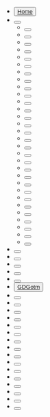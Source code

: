 - <button icon="">[Home](/src/overview.md)</button>
- <button icon="">[](/src/docs/content.md)</button>
  - <button icon="">[](/src/docs/content/api-reference.md)</button>
  - <button icon="">[](/src/docs/content/auction-house.md)</button>
  - <button icon="">[](/src/docs/content/character-progression.md)</button>
  - <button icon="">[](/src/docs/content/characters-and-enemies.md)</button>
  - <button icon="">[](/src/docs/content/crafting.md)</button>
  - <button icon="">[](/src/docs/content/custom-characters.md)</button>
  - <button icon="">[](/src/docs/content/custom-items.md)</button>
  - <button icon="">[](/src/docs/content/custom-maps.md)</button>
  - <button icon="">[](/src/docs/content/destructible-terrain-like-minecraft.md)</button>
  - <button icon="">[](/src/docs/content/dialogues.md)</button>
  - <button icon="">[](/src/docs/content/downloadable-content-or-expansion-packs.md)</button>
  - <button icon="">[](/src/docs/content/drop-tables.md)</button>
  - <button icon="">[](/src/docs/content/enchanting.md)</button>
  - <button icon="">[](/src/docs/content/events-and-seasons.md)</button>
  - <button icon="">[](/src/docs/content/game-configuration-and-balancing.md)</button>
  - <button icon="">[](/src/docs/content/game-saves.md)</button>
  - <button icon="">[](/src/docs/content/inventory.md)</button>
  - <button icon="">[](/src/docs/content/items.md)</button>
  - <button icon="">[](/src/docs/content/limits.md)</button>
  - <button icon="">[](/src/docs/content/maps.md)</button>
  - <button icon="">[](/src/docs/content/marketplace.md)</button>
  - <button icon="">[](/src/docs/content/mods.md)</button>
  - <button icon="">[](/src/docs/content/performance-optimization.md)</button>
  - <button icon="">[](/src/docs/content/player-messages-like-dark-souls.md)</button>
  - <button icon="">[](/src/docs/content/player-profiles.md)</button>
  - <button icon="">[](/src/docs/content/quests.md)</button>
  - <button icon="">[](/src/docs/content/shops.md)</button>
  - <button icon="">[](/src/docs/content/sync-player-data-between-devices.md)</button>
  - <button icon="">[](/src/docs/content/trading.md)</button>
  - <button icon="">[](/src/docs/content/turn-based-multiplayer-games.md)</button>
- <button icon="">[](/src/docs/creator-dashboard.md)</button>
- <button icon="">[](/src/docs/game-dashboard.md)</button>
- <button icon="">[](/src/docs/game-pack.md)</button>
- <button icon="">[](/src/docs/game-promo.md)</button>
- <button icon="">[](/src/docs/game.md)</button>
- <button icon="">[GDGotm](/src/docs/gdgotm.md)</button>
- <button icon="">[](/src/docs/jam-dashboard.md)</button>
- <button icon="">[](/src/docs/jam.md)</button>
- <button icon="">[](/src/docs/leaderboard.md)</button>
- <button icon="">[](/src/docs/lobby.md)</button>
- <button icon="">[](/src/docs/markdown.md)</button>
- <button icon="">[](/src/docs/multiplayer.md)</button>
- <button icon="">[](/src/docs/playlist-dashboard.md)</button>
- <button icon="">[](/src/docs/playlist.md)</button>
- <button icon="">[](/src/docs/product-dashboard.md)</button>
- <button icon="">[](/src/docs/product.md)</button>
- <button icon="">[](/src/docs/pulse.md)</button>
- <button icon="">[](/src/docs/settings-dashboard.md)</button>
- <button icon="">[](/src/docs/studio-dashboard.md)</button>
- <button icon="">[](/src/docs/studio.md)</button>
- <button icon="">[](/src/docs/user.md)</button>
- <button icon="">[](/src/docs/web-player.md)</button>
